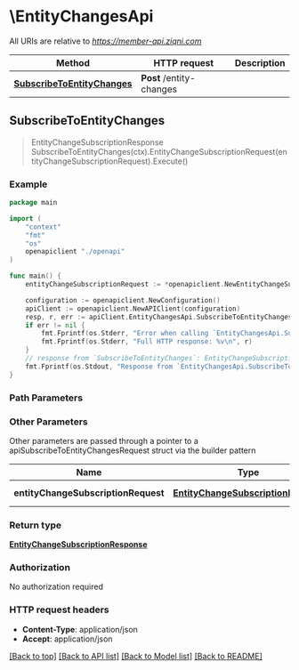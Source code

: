 # \EntityChangesApi

All URIs are relative to *https://member-api.ziqni.com*

Method | HTTP request | Description
------------- | ------------- | -------------
[**SubscribeToEntityChanges**](EntityChangesApi.md#SubscribeToEntityChanges) | **Post** /entity-changes | 



## SubscribeToEntityChanges

> EntityChangeSubscriptionResponse SubscribeToEntityChanges(ctx).EntityChangeSubscriptionRequest(entityChangeSubscriptionRequest).Execute()





### Example

```go
package main

import (
    "context"
    "fmt"
    "os"
    openapiclient "./openapi"
)

func main() {
    entityChangeSubscriptionRequest := *openapiclient.NewEntityChangeSubscriptionRequest("EntityType_example", "Callback_example", "Action_example") // EntityChangeSubscriptionRequest | subscription payload

    configuration := openapiclient.NewConfiguration()
    apiClient := openapiclient.NewAPIClient(configuration)
    resp, r, err := apiClient.EntityChangesApi.SubscribeToEntityChanges(context.Background()).EntityChangeSubscriptionRequest(entityChangeSubscriptionRequest).Execute()
    if err != nil {
        fmt.Fprintf(os.Stderr, "Error when calling `EntityChangesApi.SubscribeToEntityChanges``: %v\n", err)
        fmt.Fprintf(os.Stderr, "Full HTTP response: %v\n", r)
    }
    // response from `SubscribeToEntityChanges`: EntityChangeSubscriptionResponse
    fmt.Fprintf(os.Stdout, "Response from `EntityChangesApi.SubscribeToEntityChanges`: %v\n", resp)
}
```

### Path Parameters



### Other Parameters

Other parameters are passed through a pointer to a apiSubscribeToEntityChangesRequest struct via the builder pattern


Name | Type | Description  | Notes
------------- | ------------- | ------------- | -------------
 **entityChangeSubscriptionRequest** | [**EntityChangeSubscriptionRequest**](EntityChangeSubscriptionRequest.md) | subscription payload | 

### Return type

[**EntityChangeSubscriptionResponse**](EntityChangeSubscriptionResponse.md)

### Authorization

No authorization required

### HTTP request headers

- **Content-Type**: application/json
- **Accept**: application/json

[[Back to top]](#) [[Back to API list]](../README.md#documentation-for-api-endpoints)
[[Back to Model list]](../README.md#documentation-for-models)
[[Back to README]](../README.md)

